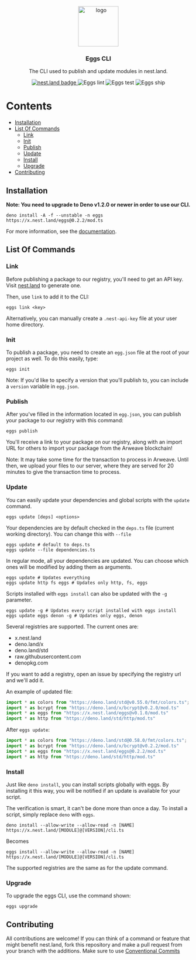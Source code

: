 <br />
<p align="center">
  <a href="https://github.com/nestdotland/nest.land">
    <img
       src="https://raw.githubusercontent.com/nestdotland/nest.land/master/public/images/nest.land/logo_light.svg"
       alt="logo"
       width="110"
    >
  </a>

  <h3 align="center">Eggs CLI</h3>
<p align="center">
    The CLI used to publish and update modules in nest.land.
  </p>
  <p align="center">
    <a href="https://nest.land/package/eggs">
      <img src="https://nest.land/badge.svg" alt="nest.land badge">
    </a>
    <img
      src="https://github.com/nestdotland/eggs/workflows/Lint/badge.svg"
      alt="Eggs lint"
    >
    <img
      src="https://github.com/nestdotland/eggs/workflows/Test/badge.svg"
      alt="Eggs test"
    >
    <img
      src="https://github.com/nestdotland/eggs/workflows/Ship/badge.svg"
      alt="Eggs ship"
    >
  </p>
</p>

# Contents

* [Installation](#installation)
* [List Of Commands](#list-of-commands)
  * [Link](#link)
  * [Init](#init)
  * [Publish](#publish)
  * [Update](#update)
  * [Install](#install)
  * [Upgrade](#upgrade)
* [Contributing](#contributing)

## Installation

**Note: You need to upgrade to Deno v1.2.0 or newer in order to use our CLI.**

```shell script
deno install -A -f --unstable -n eggs https://x.nest.land/eggs@0.2.2/mod.ts
```

For more information, see the [documentation](https://docs.nest.land/).

## List Of Commands

### Link

Before publishing a package to our registry, you'll need to get an API key.
Visit [nest.land](https://nest.land/#start) to generate one.

Then, use `link` to add it to the CLI:

```shell script
eggs link <key>
```

Alternatively, you can manually create a `.nest-api-key` file at your user
home directory.

### Init

To publish a package, you need to create an `egg.json` file at the root of your
project as well. To do this easily, type:

```shell script
eggs init
```

Note: If you'd like to specify a version that you'll publish to, you can
include a `version` variable in `egg.json`.

### Publish

After you've filled in the information located in `egg.json`, you can publish
your package to our registry with this command:

```shell script
eggs publish
```

You'll receive a link to your package on our registry, along with an import
URL for others to import your package from the Arweave blockchain!

Note: It may take some time for the transaction to process in Arweave.
Until then, we upload your files to our server, where they are served for
20 minutes to give the transaction time to process.

### Update

You can easily update your dependencies and global scripts with
the `update` command.

```shell script
eggs update [deps] <options>
```

Your dependencies are by default checked in the `deps.ts` file 
(current working directory). You can change this with `--file`

```shell script
eggs update # default to deps.ts
eggs update --file dependencies.ts
```

In regular mode, all your dependencies are updated. You can choose which
ones will be modified by adding them as arguments.

```shell script
eggs update # Updates everything
eggs update http fs eggs # Updates only http, fs, eggs
```

Scripts installed with `eggs install` can also be updated with the `-g` 
parameter.

```shell script
eggs update -g # Updates every script installed with eggs install
eggs update eggs denon -g # Updates only eggs, denon
```

Several registries are supported. The current ones are:

* x.nest.land
* deno.land/x
* deno.land/std
* raw.githubusercontent.com
* denopkg.com

If you want to add a registry, open an issue by specifying the registry 
url and we'll add it.

An example of updated file:

```ts
import * as colors from "https://deno.land/std@v0.55.0/fmt/colors.ts";
import * as bcrypt from "https://deno.land/x/bcrypt@v0.2.0/mod.ts"
import * as eggs from "https://x.nest.land/eggs@v0.1.0/mod.ts"
import * as http from "https://deno.land/std/http/mod.ts"
```

After `eggs update`:

```ts
import * as colors from "https://deno.land/std@0.58.0/fmt/colors.ts";
import * as bcrypt from "https://deno.land/x/bcrypt@v0.2.2/mod.ts"
import * as eggs from "https://x.nest.land/eggs@0.2.2/mod.ts"
import * as http from "https://deno.land/std/http/mod.ts"
```

### Install

Just like `deno install`, you can install scripts globally with eggs. 
By installing it this way, you will be notified if an update is available 
for your script.

The verification is smart, it can't be done more than once a day. To install 
a script, simply replace `deno` with `eggs`.

```shell script
deno install --allow-write --allow-read -n [NAME] https://x.nest.land/[MODULE]@[VERSION]/cli.ts
```

Becomes

```shell script
eggs install --allow-write --allow-read -n [NAME] https://x.nest.land/[MODULE]@[VERSION]/cli.ts
```

The supported registries are the same as for the update command.

### Upgrade

To upgrade the eggs CLI, use the command shown:

```shell script
eggs upgrade
```

## Contributing

All contributions are welcome! If you can think of a command or feature that
might benefit nest.land, fork this repository and make a pull request from
your branch with the additions. Make sure to use [Conventional
Commits](https://www.conventionalcommits.org/en/v1.0.0/)
